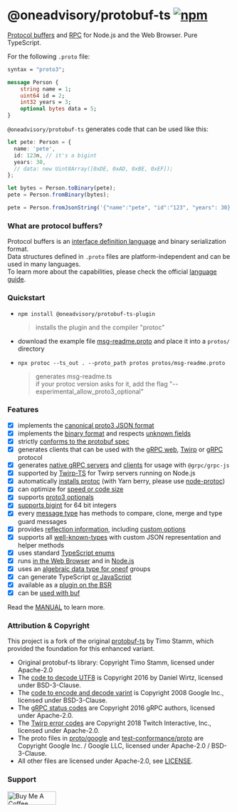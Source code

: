 # @oneadvisory/protobuf-ts [![npm](https://img.shields.io/npm/v/@oneadvisory/protobuf-ts-plugin?x)](https://www.npmjs.com/package/@oneadvisory/protobuf-ts-plugin)

[Protocol buffers](https://developers.google.com/protocol-buffers)
and [RPC](https://en.wikipedia.org/wiki/Remote_procedure_call)
for Node.js and the Web Browser.
Pure TypeScript.

For the following `.proto` file:

```proto
syntax = "proto3";

message Person {
    string name = 1;
    uint64 id = 2;
    int32 years = 3;
    optional bytes data = 5;
}
```

`@oneadvisory/protobuf-ts` generates code that can be used like this:

```typescript
let pete: Person = {
  name: 'pete',
  id: 123n, // it's a bigint
  years: 30,
  // data: new Uint8Array([0xDE, 0xAD, 0xBE, 0xEF]);
};

let bytes = Person.toBinary(pete);
pete = Person.fromBinary(bytes);

pete = Person.fromJsonString('{"name":"pete", "id":"123", "years": 30}');
```

### What are protocol buffers?

Protocol buffers is an [interface definition language](https://en.wikipedia.org/wiki/Interface_description_language)
and binary serialization format.  
Data structures defined in `.proto` files are platform-independent and can
be used in many languages.  
To learn more about the capabilities, please check the
official [language guide](https://developers.google.com/protocol-buffers/docs/overview).

### Quickstart

- `npm install @oneadvisory/protobuf-ts-plugin`

  > installs the plugin and the compiler "protoc"

- download the example file [msg-readme.proto](https://raw.githubusercontent.com/oneadvisory/protobuf-ts/main/packages/proto/msg-readme.proto) and place it into a `protos/` directory

- `npx protoc --ts_out . --proto_path protos protos/msg-readme.proto`
  > generates msg-readme.ts  
  > if your protoc version asks for it, add the flag "--experimental_allow_proto3_optional"

### Features

- [x] implements the [canonical proto3 JSON format](MANUAL.md#json-format)
- [x] implements the [binary format](MANUAL.md#binary-format) and respects [unknown fields](MANUAL.md#unknown-field-handling)
- [x] strictly [conforms to the protobuf spec](MANUAL.md#conformance)
- [x] generates clients that can be used with the [gRPC web](MANUAL.md#grpc-web-transport),
      [Twirp](MANUAL.md#twirp-transport) or [gRPC](MANUAL.md#grpc-transport) protocol
- [x] generates [native gRPC servers](MANUAL.md#native-grpc-server) and
      [clients](MANUAL.md#native-grpc-client) for usage with `@grpc/grpc-js`
- [x] supported by [Twirp-TS](https://github.com/hopin-team/twirp-ts) for Twirp servers running on Node.js
- [x] automatically [installs protoc](./packages/protoc/README.md) (with Yarn berry, please use [node-protoc](https://www.npmjs.com/package/node-protoc))
- [x] can optimize for [speed or code size](MANUAL.md#code-size-vs-speed)
- [x] supports [proto3 optionals](MANUAL.md#proto3-optionals)
- [x] [supports bigint](MANUAL.md#bigint-support) for 64 bit integers
- [x] every [message type](MANUAL.md#imessagetype) has methods to compare, clone, merge and type guard messages
- [x] provides [reflection information](MANUAL.md#reflection),
      including [custom options](MANUAL.md#custom-options)
- [x] supports all [well-known-types](MANUAL.md#well-known-types) with custom JSON representation and helper methods
- [x] uses standard [TypeScript enums](MANUAL.md#enum-representation)
- [x] runs [in the Web Browser](MANUAL.md#running-in-the-web-browser) and in [Node.js](MANUAL.md#running-in-nodejs)
- [x] uses an [algebraic data type for oneof](MANUAL.md#oneof-representation) groups
- [x] can generate TypeScript [or JavaScript](MANUAL.md#outputting-javascript)
- [x] available as a [plugin on the BSR](https://github.com/oneadvisory/protobuf-ts/tree/master/packages/bsr-plugin)
- [x] can be [used with buf](https://github.com/oneadvisory/protobuf-ts/issues/93)

Read the [MANUAL](MANUAL.md) to learn more.

### Attribution & Copyright

This project is a fork of the original [protobuf-ts](https://github.com/timostamm/protobuf-ts) by Timo Stamm, which provided the foundation for this enhanced variant.

- Original protobuf-ts library: Copyright Timo Stamm, licensed under Apache-2.0
- The [code to decode UTF8](./packages/runtime/src/protobufjs-utf8.ts) is Copyright 2016 by Daniel Wirtz, licensed under BSD-3-Clause.
- The [code to encode and decode varint](./packages/runtime/src/goog-varint.ts) is Copyright 2008 Google Inc., licensed under BSD-3-Clause.
- The [gRPC status codes](./packages/grpcweb-transport/src/goog-grpc-status-code.ts) are Copyright 2016 gRPC authors, licensed under Apache-2.0.
- The [Twirp error codes](./packages/twirp-transport/src/twitch-twirp-error-code.ts) are Copyright 2018 Twitch Interactive, Inc., licensed under Apache-2.0.
- The proto files in [proto/google](./packages/proto/google) and [test-conformance/proto](./packages/test-conformance/proto) are Copyright Google Inc. / Google LLC, licensed under Apache-2.0 / BSD-3-Clause.
- All other files are licensed under Apache-2.0, see [LICENSE](./LICENSE).

### Support

<a href="https://www.buymeacoffee.com/timostamm" target="_blank"><img src="https://cdn.buymeacoffee.com/buttons/v2/default-yellow.png" alt="Buy Me A Coffee" width="109" height="30" ></a>
